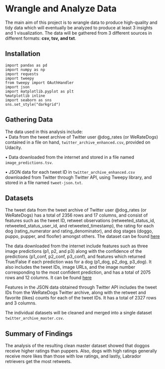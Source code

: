 # Wrangle and Analyze Data 

The main aim of this project is to wrangle data to produce high-quality 
and tidy data which will eventually be analyzed to produce at least 3 insights and 1 visualization. 
The data will be gathered from 3 different sources in different formats: **csv, tsv, and txt**. 


## Installation 

``` 
import pandas as pd 
import numpy as np 
import requests 
import tweepy 
from tweepy import OAuthHandler
import json 
import matplotlib.pyplot as plt 
%matplotlib inline 
import seaborn as sns
sns.set_style("darkgrid")
```


## Gathering Data 

The data used in this analysis include:<br>
• Data from the tweet archive of Twitter user @dog_rates (or WeRateDogs) 
contained in a file on hand, `twitter_archive_enhanced.csv`, provided on Udacity.

• Data downloaded from the internet and stored in a file named 
`image_predictions.tsv`.

• JSON data for each tweet ID in `twitter_archive_enhanced.csv` 
downloaded from Twitter through Twitter API, using Tweepy library, 
and stored in a file named `tweet-json.txt`. 


## Datasets

The tweet data from the tweet archive of Twitter user @dog_rates (or 
WeRateDogs) has a total of 2356 rows and 17 columns, 
and consist of features such as the tweet ID, retweet observations (retweeted_status_id, 
retweeted_status_user_id, and retweeted_timestamp), 
the rating for each dog (rating_numerator and rating_denominator), and dog stages 
(doggo, puppo, pupper, and floofer) amongst others. The dataset can be found [here](https://d17h27t6h515a5.cloudfront.net/topher/2017/August/59a4e958_twitter-archive-enhanced/twitter-archive-enhanced.csv) 

The data downloaded from the internet include features 
such as three image predictions (p1, p2, and p3) 
along with the confidence of the predictions (p1_conf, p2_conf, p3_conf), 
and features which returned True/False if each prediction was for a dog (p1_dog, p2_dog, p3_dog). 
It also includes the tweet IDs, image URLs, and the image number 
corresponding to the most confident prediction, 
and has a total of 2075 rows and 12 columns. 
It can be found [here](https://d17h27t6h515a5.cloudfront.net/topher/2017/August/599fd2ad_image-predictions/image-predictions.tsv) 

Features in the JSON data obtained 
through Twitter API includes the tweet IDs from 
the WeRateDogs Twitter archive, along with the retweet 
and favorite (likes) counts for each of the tweet IDs. 
It has a total of 2327 rows and 3 columns.

The individual datasets will be cleaned and 
merged into a single dataset 
`twitter_archive_master.csv`.


## Summary of Findings

The analysis of the resulting clean master dataset showed that doggos 
receive higher ratings than puppers.  Also, dogs with high ratings generally receive more likes than those with low ratings, 
and lastly, Labrador retrievers get the most retweets. 

